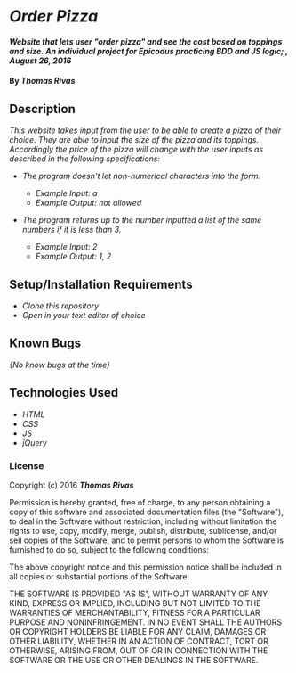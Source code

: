 # _Order Pizza_

#### _Website that lets user "order pizza" and see the cost based on toppings and size. An individual project for Epicodus practicing BDD and JS logic; , August 26, 2016_

#### By _**Thomas Rivas**_

## Description

_This website takes input from the user to be able to create a pizza of their choice. They are able to input the size of the pizza and its toppings. Accordingly the price of the pizza will change with the user inputs as described in the following specifications:_

* _The program doesn't let non-numerical characters into the form._
  * _Example Input: a_
  * _Example Output: not allowed_

* _The program returns up to the number inputted a list of the same numbers if it is less than 3._
  * _Example Input: 2_
  * _Example Output: 1, 2_


## Setup/Installation Requirements

* _Clone this repository_
* _Open in your text editor of choice_

## Known Bugs

_{No know bugs at the time}_

## Technologies Used

* _HTML_
* _CSS_
* _JS_
* _jQuery_

### License

Copyright (c) 2016 **_Thomas Rivas_**

Permission is hereby granted, free of charge, to any person obtaining a copy of this software and associated documentation files (the "Software"), to deal in the Software without restriction, including without limitation the rights to use, copy, modify, merge, publish, distribute, sublicense, and/or sell copies of the Software, and to permit persons to whom the Software is furnished to do so, subject to the following conditions:

The above copyright notice and this permission notice shall be included in all copies or substantial portions of the Software.

THE SOFTWARE IS PROVIDED "AS IS", WITHOUT WARRANTY OF ANY KIND, EXPRESS OR IMPLIED, INCLUDING BUT NOT LIMITED TO THE WARRANTIES OF MERCHANTABILITY, FITNESS FOR A PARTICULAR PURPOSE AND NONINFRINGEMENT. IN NO EVENT SHALL THE AUTHORS OR COPYRIGHT HOLDERS BE LIABLE FOR ANY CLAIM, DAMAGES OR OTHER LIABILITY, WHETHER IN AN ACTION OF CONTRACT, TORT OR OTHERWISE, ARISING FROM, OUT OF OR IN CONNECTION WITH THE SOFTWARE OR THE USE OR OTHER DEALINGS IN THE SOFTWARE.
